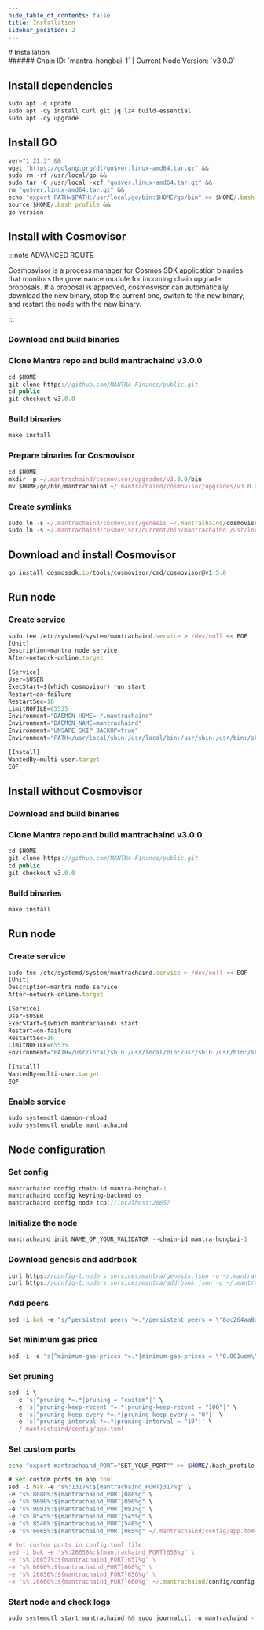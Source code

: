 ```yaml
---
hide_table_of_contents: false
title: Installation
sidebar_position: 2
---
```


<div class="h1-with-icon icon-mantra">
# Installation
</div>
###### Chain ID: `mantra-hongbai-1` | Current Node Version: `v3.0.0`

## Install dependencies

```js
sudo apt -q update
sudo apt -qy install curl git jq lz4 build-essential
sudo apt -qy upgrade
```

## Install GO
```js
ver="1.21.3" &&
wget "https://golang.org/dl/go$ver.linux-amd64.tar.gz" &&
sudo rm -rf /usr/local/go &&
sudo tar -C /usr/local -xzf "go$ver.linux-amd64.tar.gz" &&
rm "go$ver.linux-amd64.tar.gz" &&
echo "export PATH=$PATH:/usr/local/go/bin:$HOME/go/bin" >> $HOME/.bash_profile &&
source $HOME/.bash_profile &&
go version
```

## Install with Cosmovisor
:::note ADVANCED ROUTE

Cosmosvisor is a process manager for Cosmos SDK application binaries that monitors the governance module for incoming chain upgrade proposals. If a proposal is approved, cosmosvisor can automatically download the new binary, stop the current one, switch to the new binary, and restart the node with the new binary.

:::
### Download and build binaries
### Clone Mantra repo and build mantrachaind v3.0.0
```js
cd $HOME
git clone https://github.com/MANTRA-Finance/public.git
cd public
git checkout v3.0.0
```

### Build binaries
```js
make install
```
### Prepare binaries for Cosmovisor
```js
cd $HOME
mkdir -p ~/.mantrachaind/cosmovisor/upgrades/v3.0.0/bin
mv $HOME/go/bin/mantrachaind ~/.mantrachaind/cosmovisor/upgrades/v3.0.0/bin/
```

### Create symlinks
```js
sudo ln -s ~/.mantrachaind/cosmovisor/genesis ~/.mantrachaind/cosmovisor/current -f
sudo ln -s ~/.mantrachaind/cosmovisor/current/bin/mantrachaind /usr/local/bin/mantrachaind -f
```

## Download and install Cosmovisor
```js
go install cosmossdk.io/tools/cosmovisor/cmd/cosmovisor@v1.5.0
```

## Run node
### Create service
```js
sudo tee /etc/systemd/system/mantrachaind.service > /dev/null << EOF
[Unit]
Description=mantra node service
After=network-online.target

[Service]
User=$USER
ExecStart=$(which cosmovisor) run start
Restart=on-failure
RestartSec=10
LimitNOFILE=65535
Environment="DAEMON_HOME=~/.mantrachaind"
Environment="DAEMON_NAME=mantrachaind"
Environment="UNSAFE_SKIP_BACKUP=true"
Environment="PATH=/usr/local/sbin:/usr/local/bin:/usr/sbin:/usr/bin:/sbin:/bin:/usr/games:/usr/local/games:/snap/bin:~/.mantrachaind/cosmovisor/current/bin"

[Install]
WantedBy=multi-user.target
EOF
```

## Install without Cosmovisor

### Download and build binaries
### Clone Mantra repo and build mantrachaind v3.0.0
```js
cd $HOME
git clone https://github.com/MANTRA-Finance/public.git
cd public
git checkout v3.0.0
```

### Build binaries
```js
make install
```

## Run node
### Create service
```js
sudo tee /etc/systemd/system/mantrachaind.service > /dev/null << EOF
[Unit]
Description=mantra node service
After=network-online.target

[Service]
User=$USER
ExecStart=$(which mantrachaind) start
Restart=on-failure
RestartSec=10
LimitNOFILE=65535
Environment="PATH=/usr/local/sbin:/usr/local/bin:/usr/sbin:/usr/bin:/sbin:/bin:/usr/games:/usr/local/games:/snap/bin"

[Install]
WantedBy=multi-user.target
EOF
```

### Enable service
```js
sudo systemctl daemon-reload
sudo systemctl enable mantrachaind
```

## Node configuration
### Set config
```js
mantrachaind config chain-id mantra-hongbai-1
mantrachaind config keyring-backend os
mantrachaind config node tcp://localhost:26657
```

### Initialize the node
```js
mantrachaind init NAME_OF_YOUR_VALIDATOR --chain-id mantra-hongbai-1
```

### Download genesis and addrbook
```js
curl https://config-t.noders.services/mantra/genesis.json -o ~/.mantrachaind/config/genesis.json
curl https://config-t.noders.services/mantra/addrbook.json -o ~/.mantrachaind/config/addrbook.json
```
### Add peers
```js
sed -i.bak -e "s/^persistent_peers *=.*/persistent_peers = \"8ac264aa8af65b4363f98fcab3fbc58c81b2ca90@mantra-t-rpc.noders.services:30656\"/" ~/.mantrachaind/config/config.toml
```

### Set minimum gas price
```js
sed -i -e "s|^minimum-gas-prices *=.*|minimum-gas-prices = \"0.001uom\"|" ~/.mantrachaind/config/app.toml
```
### Set pruning
```js
sed -i \
  -e 's|^pruning *=.*|pruning = "custom"|' \
  -e 's|^pruning-keep-recent *=.*|pruning-keep-recent = "100"|' \
  -e 's|^pruning-keep-every *=.*|pruning-keep-every = "0"|' \
  -e 's|^pruning-interval *=.*|pruning-interval = "19"|' \
  ~/.mantrachaind/config/app.toml
```

### Set custom ports

```bash
echo "export mantrachaind_PORT="SET_YOUR_PORT"" >> $HOME/.bash_profile
```

```js
# Set custom ports in app.toml
sed -i.bak -e "s%:1317%:${mantrachaind_PORT}317%g" \
-e "s%:8080%:${mantrachaind_PORT}080%g" \
-e "s%:9090%:${mantrachaind_PORT}090%g" \
-e "s%:9091%:${mantrachaind_PORT}091%g" \
-e "s%:8545%:${mantrachaind_PORT}545%g" \
-e "s%:8546%:${mantrachaind_PORT}546%g" \
-e "s%:6065%:${mantrachaind_PORT}065%g" ~/.mantrachaind/config/app.toml

# Set custom ports in config.toml file
sed -i.bak -e "s%:26658%:${mantrachaind_PORT}658%g" \
-e "s%:26657%:${mantrachaind_PORT}657%g" \
-e "s%:6060%:${mantrachaind_PORT}060%g" \
-e "s%:26656%:${mantrachaind_PORT}656%g" \
-e "s%:26660%:${mantrachaind_PORT}660%g" ~/.mantrachaind/config/config.toml
```

### Start node and check logs
```js
sudo systemctl start mantrachaind && sudo journalctl -u mantrachaind -f --no-hostname -o cat
```